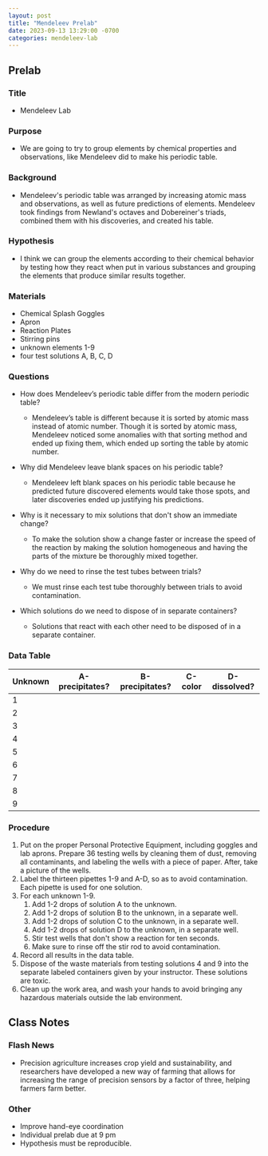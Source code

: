 ```yaml
---
layout: post
title: "Mendeleev Prelab"
date: 2023-09-13 13:29:00 -0700
categories: mendeleev-lab
---
```


## Prelab

### Title
- Mendeleev Lab

### Purpose
- We are going to try to group elements by chemical properties and
  observations, like Mendeleev did to make his periodic table.

### Background
- Mendeleev's periodic table was arranged by increasing atomic mass and
  observations, as well as future predictions of elements. Mendeleev took 
  findings from Newland's octaves and Dobereiner's triads, combined them 
  with his discoveries, and created his table.

### Hypothesis
- I think we can group the elements according to their chemical behavior by 
  testing how they react when put in various substances and grouping the 
  elements that produce similar results together.

### Materials
- Chemical Splash Goggles
- Apron
- Reaction Plates
- Stirring pins
- unknown elements 1-9
- four test solutions A, B, C, D

### Questions
- How does Mendeleev’s periodic table differ from the modern periodic table?
    - Mendeleev’s table is different because it is sorted by atomic mass 
      instead of atomic number. Though it is sorted by atomic mass,
      Mendeleev noticed some anomalies with that sorting method and ended 
      up fixing them, which ended up sorting the table by atomic number.

- Why did Mendeleev leave blank spaces on his periodic table?
    - Mendeleev left blank spaces on his periodic table because he predicted
      future discovered elements would take those spots, and later 
      discoveries ended up justifying his predictions.

- Why is it necessary to mix solutions that don't show an immediate change?
    - To make the solution show a change faster or increase the speed of the
      reaction by making the solution homogeneous and having the parts of 
      the mixture be thoroughly mixed together.

- Why do we need to rinse the test tubes between trials?
    - We must rinse each test tube thoroughly between trials to avoid
      contamination. 

- Which solutions do we need to dispose of in separate containers?
    - Solutions that react with each other need to be disposed of in a 
      separate container.

### Data Table

| Unknown | A-precipitates? | B-precipitates? | C-color | D-dissolved? |
| --- | --- | --- | --- | --- |
| 1 | | | | |
| 2 | | | | |
| 3 | | | | |
| 4 | | | | |
| 5 | | | | |
| 6 | | | | |
| 7 | | | | |
| 8 | | | | |
| 9 | | | | |

### Procedure
1. Put on the proper Personal Protective Equipment, including goggles and 
   lab aprons. Prepare 36 testing wells by cleaning them of dust, removing 
   all contaminants, and labeling the wells with a piece of paper. After, 
   take a picture of the wells.
2. Label the thirteen pipettes 1-9 and A-D, so as to avoid contamination.
   Each pipette is used for one solution.
3. For each unknown 1-9.
    1. Add 1-2 drops of solution A to the unknown.
    2. Add 1-2 drops of solution B to the unknown, in a separate well.
    3. Add 1-2 drops of solution C to the unknown, in a separate well.
    4. Add 1-2 drops of solution D to the unknown, in a separate well.
    5. Stir test wells that don't show a reaction for ten seconds.
    6. Make sure to rinse off the stir rod to avoid contamination.
4. Record all results in the data table.
5. Dispose of the waste materials from testing solutions 4 and 9 into the 
   separate labeled containers given by your instructor. These solutions
   are toxic.
6. Clean up the work area, and wash your hands to avoid bringing any
   hazardous materials outside the lab environment.

## Class Notes

### Flash News
- Precision agriculture increases crop yield and sustainability, and researchers
  have developed a new way of farming that allows for increasing the range of
  precision sensors by a factor of three, helping farmers farm better.

### Other
- Improve hand-eye coordination
- Individual prelab due at 9 pm
- Hypothesis must be reproducible.
